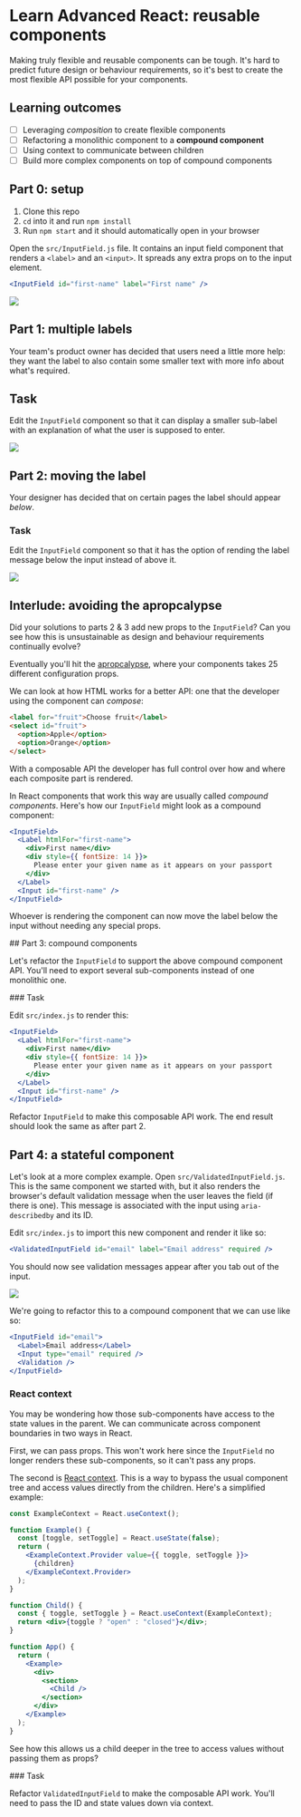 # Learn Advanced React: reusable components

Making truly flexible and reusable components can be tough. It's hard to predict future design or behaviour requirements, so it's best to create the most flexible API possible for your components.

## Learning outcomes

- [ ] Leveraging _composition_ to create flexible components
- [ ] Refactoring a monolithic component to a **compound component**
- [ ] Using context to communicate between children
- [ ] Build more complex components on top of compound components

## Part 0: setup

1. Clone this repo
1. `cd` into it and run `npm install`
1. Run `npm start` and it should automatically open in your browser

Open the `src/InputField.js` file. It contains an input field component that renders a `<label>` and an `<input>`. It spreads any extra props on to the input element.

```jsx
<InputField id="first-name" label="First name" />
```

![](./screenshots/intro.png)

## Part 1: multiple labels

Your team's product owner has decided that users need a little more help: they want the label to also contain some smaller text with more info about what's required.

## Task

Edit the `InputField` component so that it can display a smaller sub-label with an explanation of what the user is supposed to enter.

![](./screenshots/1.png)

## Part 2: moving the label

Your designer has decided that on certain pages the label should appear _below_.

### Task

Edit the `InputField` component so that it has the option of rending the label message below the input instead of above it.

![](./screenshots/2.png)

## Interlude: avoiding the apropcalypse

Did your solutions to parts 2 & 3 add new props to the `InputField`? Can you see how this is unsustainable as design and behaviour requirements continually evolve?

Eventually you'll hit the [apropcalypse](https://twitter.com/gurlcode/status/1002110517094371328?lang=en), where your components takes 25 different configuration props.

We can look at how HTML works for a better API: one that the developer using the component can _compose_:

```html
<label for="fruit">Choose fruit</label>
<select id="fruit">
  <option>Apple</option>
  <option>Orange</option>
</select>
```

With a composable API the developer has full control over how and where each composite part is rendered.

In React components that work this way are usually called _compound components_. Here's how our `InputField` might look as a compound component:

```jsx
<InputField>
  <Label htmlFor="first-name">
    <div>First name</div>
    <div style={{ fontSize: 14 }}>
      Please enter your given name as it appears on your passport
    </div>
  </Label>
  <Input id="first-name" />
</InputField>
```

Whoever is rendering the component can now move the label below the input without needing any special props.

<!-- Since the components compose together developers already know how to use them. We can make all kinds of variants without ever touching the underlying component. -->

## Part 3: compound components

Let's refactor the `InputField` to support the above compound component API. You'll need to export several sub-components instead of one monolithic one.

### Task

Edit `src/index.js` to render this:

```jsx
<InputField>
  <Label htmlFor="first-name">
    <div>First name</div>
    <div style={{ fontSize: 14 }}>
      Please enter your given name as it appears on your passport
    </div>
  </Label>
  <Input id="first-name" />
</InputField>
```

Refactor `InputField` to make this composable API work. The end result should look the same as after part 2.

## Part 4: a stateful component

Let's look at a more complex example. Open `src/ValidatedInputField.js`. This is the same component we started with, but it also renders the browser's default validation message when the user leaves the field (if there is one). This message is associated with the input using `aria-describedby` and its ID.

Edit `src/index.js` to import this new component and render it like so:

```jsx
<ValidatedInputField id="email" label="Email address" required />
```

You should now see validation messages appear after you tab out of the input.

![](./screenshots/4.png)

We're going to refactor this to a compound component that we can use like so:

```jsx
<InputField id="email">
  <Label>Email address</Label>
  <Input type="email" required />
  <Validation />
</InputField>
```

### React context

You may be wondering how those sub-components have access to the state values in the parent. We can communicate across component boundaries in two ways in React.

First, we can pass props. This won't work here since the `InputField` no longer renders these sub-components, so it can't pass any props.

The second is [React context](https://reactjs.org/docs/hooks-reference.html#usecontext). This is a way to bypass the usual component tree and access values directly from the children. Here's a simplified example:

```jsx
const ExampleContext = React.useContext();

function Example() {
  const [toggle, setToggle] = React.useState(false);
  return (
    <ExampleContext.Provider value={{ toggle, setToggle }}>
      {children}
    </ExampleContext.Provider>
  );
}

function Child() {
  const { toggle, setToggle } = React.useContext(ExampleContext);
  return <div>{toggle ? "open" : "closed"}</div>;
}

function App() {
  return (
    <Example>
      <div>
        <section>
          <Child />
        </section>
      </div>
    </Example>
  );
}
```

See how this allows us a child deeper in the tree to access values without passing them as props?

### Task

Refactor `ValidatedInputField` to make the composable API work. You'll need to pass the ID and state values down via context.
